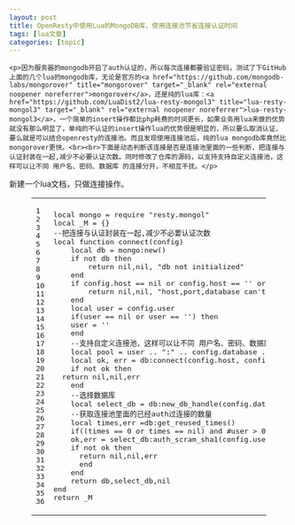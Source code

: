 ```yaml
---
layout: post
title: OpenResty中使用Lua的MongoDB库，使用连接池节省连接认证时间 
tags: [lua文章]
categories: [topic]
---
```


    <p>因为服务器的mongodb开启了auth认证的，所以每次连接都要验证密码，测试了下GitHub上面的几个lua的mongodb库，无论是官方的<a href="https://github.com/mongodb-labs/mongorover" title="mongorover" target="_blank" rel="external noopener noreferrer">mongorover</a>，还是纯的lua库：<a href="https://github.com/LuaDist2/lua-resty-mongol3" title="lua-resty-mongol3" target="_blank" rel="external noopener noreferrer">lua-resty-mongol3</a>，一个简单的insert操作都比php耗费的时间更长，如果业务用lua来做的优势就没有那么明显了，单纯的不认证的insert操作lua的优势很是明显的，所以要么取消认证，要么就是可以结合openresty的连接池。而且发现使用连接池后，纯的lua mongodb库竟然比mongorover更快。<br><br>下面是动态判断该连接是否是连接池里面的一些判断，把连接与认证封装在一起,减少不必要认证次数。同时修改了仓库的源码，以支持支持自定义连接池，这样可以让不同 用户名、密码、数据库 的连接分开，不相互干扰。</p>
<p>新建一个lua文档，只做连接操作。</p>
<figure class="highlight plain"><table><tr><td class="gutter"><pre><div class="line">1</div><div class="line">2</div><div class="line">3</div><div class="line">4</div><div class="line">5</div><div class="line">6</div><div class="line">7</div><div class="line">8</div><div class="line">9</div><div class="line">10</div><div class="line">11</div><div class="line">12</div><div class="line">13</div><div class="line">14</div><div class="line">15</div><div class="line">16</div><div class="line">17</div><div class="line">18</div><div class="line">19</div><div class="line">20</div><div class="line">21</div><div class="line">22</div><div class="line">23</div><div class="line">24</div><div class="line">25</div><div class="line">26</div><div class="line">27</div><div class="line">28</div><div class="line">29</div><div class="line">30</div><div class="line">31</div><div class="line">32</div><div class="line">33</div><div class="line">34</div><div class="line">35</div><div class="line">36</div></pre></td><td class="code"><pre><div class="line">local mongo = require "resty.mongol"</div><div class="line">local _M = {}</div><div class="line"></div><div class="line">--把连接与认证封装在一起,减少不必要认证次数</div><div class="line">local function connect(config)</div><div class="line">    local db = mongo:new()</div><div class="line">    if not db then</div><div class="line">        return nil,nil, "db not initialized"</div><div class="line">    end</div><div class="line">    if config.host == nil or config.host == '' or config.port == nil or config.port == '' or config.database == nil or config.database == '' then</div><div class="line">        return nil,nil, "host,port,database can't empty"</div><div class="line">    end</div><div class="line">    local user = config.user</div><div class="line">    if(user == nil or user == '') then</div><div class="line">	user = ''</div><div class="line">    end</div><div class="line">    --支持自定义连接池，这样可以让不同 用户名、密码、数据库 的连接分开，不相互干扰，mongol库本身是没有实现的，所以修改了源码</div><div class="line">    local pool = user .. ":" .. config.database .. ":" .. config.host .. ":" .. config.port</div><div class="line">    local ok, err = db:connect(config.host, config.port, {pool = pool}) </div><div class="line">    if not ok then</div><div class="line">	return nil,nil,err</div><div class="line">    end</div><div class="line">    --选择数据库</div><div class="line">    local select_db = db:new_db_handle(config.database)</div><div class="line">    --获取连接池里面的已经auth过连接的数量</div><div class="line">    local times,err =db:get_reused_times()</div><div class="line">    if((times == 0 or times == nil) and #user &gt; 0) then</div><div class="line">	 ok,err = select_db:auth_scram_sha1(config.user,config.password)</div><div class="line">	if not ok then</div><div class="line">		return nil,nil,err</div><div class="line">     	end</div><div class="line">    end</div><div class="line">    return db,select_db,nil</div><div class="line">end</div><div class="line"></div><div class="line">return _M</div></pre></td></tr></table></figure>
